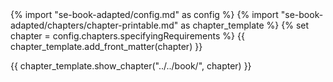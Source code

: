<frontmatter>
{% import "se-book-adapted/config.md" as config %}
{% import "se-book-adapted/chapters/chapter-printable.md" as chapter_template %}
{% set chapter = config.chapters.specifyingRequirements %}
{{ chapter_template.add_front_matter(chapter) }}
</frontmatter>

{{ chapter_template.show_chapter("../../book/", chapter) }}